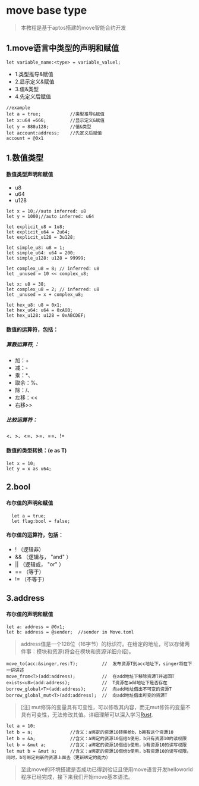 # move base type

> 本教程是基于aptos搭建的move智能合约开发

## 1.move语言中类型的声明和赋值
```let variable_name:<type> = variable_valuel;```
+ 1.类型推导&赋值
+ 2.显示定义&赋值
+ 3.值&类型
+ 4.先定义后赋值
```
//example
let a = true;           //类型推导&赋值
let x:u64 =666;         //显示定义&赋值
let y = 888u128;        //值&类型
let account:address;    //先定义后赋值
account = @0x1
```

## 1.数值类型
#### 数值类型声明和赋值
+ u8
+ u64
+ u128

```move
let x = 10;//auto inferred: u8
let y = 1000;//auto inferred: u64

let explicit_u8 = 1u8;
let explicit_u64 = 2u64;
let explicit_u128 = 3u128;

let simple_u8: u8 = 1;
let simple_u64: u64 = 200;
let simple_u128: u128 = 99999;

let complex_u8 = 8; // inferred: u8
let _unused = 10 << complex_u8;

let x: u8 = 38;
let complex_u8 = 2; // inferred: u8
let _unused = x + complex_u8;

let hex_u8: u8 = 0x1;
let hex_u64: u64 = 0xAOB;
let hex_u128: u128 = 0xABCDEF;
```
#### 数值的运算符，包括：
##### 算数运算符,： 
+ 加：+
+ 减：-
+ 乘：*、
+ 取余：%、
+ 除：/、
+ 左移：<<
+ 右移>>
##### 比较运算符：
 <、>、<=、>=、==、!=

#### 数值的类型转换：(e as T)
```move
let x = 10;
let y = x as u64;
```

## 2.bool
#### 布尔值的声明和赋值
```move
  let a = true;
  let flag:bool = false;
```

#### 布尔值的运算符，包括：
+ ! （逻辑非）
+ && （逻辑与， "and" ）
+ || （逻辑或， "or" ）
+ == （等于）
+ != （不等于）


## 3.address
#### 布尔值的声明和赋值
```move
let a: address = @0x1;
let b: address = @sender;  //sender in Move.toml
```
> address值是一个128位（16字节）的标识符。在给定的地址，可以存储两件事：模块和资源(将会在模块和资源详细介绍)。
```move
move_to(acc:&singer,res:T);         //  发布资源T到acc地址下，singer将在下一讲讲述
move_from<T>(add:address);          //  在add地址下移除资源T并返回T
exists<u8>(add:address);            //  T资源在add地址下是否存在
borrow_global<T>(add:address);      //  向add地址借出不可变的资源T
borrow_global_mut<T>(add:address);  //  向add地址借出可变的资源T
```
>[注] mut修饰的变量具有可变性，可以修改其内容，而无mut修饰的变量不具有可变性，无法修改其值。详细理解可以深入学习[Rust](https://doc.rust-lang.org/book/ch04-02-references-and-borrowing.html).
```move
let a = 10;
let b = a;              //含义：a绑定的资源10转移给b，b拥有这个资源10
let b = &a;             //含义：a绑定的资源10借给b使用，b只有资源10的读权限
let b = &mut a;         //含义：a绑定的资源10借给b使用，b有资源10的读写权限
let mut b = &mut a;     //含义：a绑定的资源10借给b使用，b有资源10的读写权限。同时，b可绑定到新的资源上面去（更新绑定的能力）
```



> 至此move的环境搭建是否成功已得到验证且使用move语言开发helloworld程序已经完成，接下来我们开始move基本语法。
